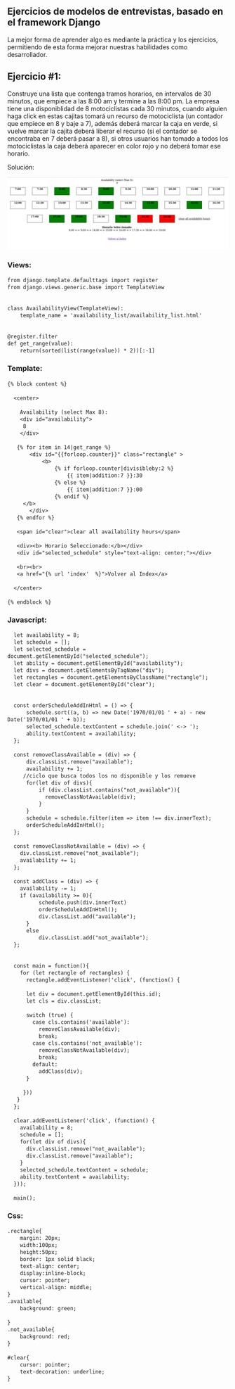## Ejercicios de modelos de entrevistas, basado en el framework Django 
La mejor forma de aprender algo es mediante la práctica y los ejercicios, permitiendo de esta forma mejorar nuestras habilidades como desarrollador.

## Ejercicio #1:
Construye una lista que contenga tramos horarios, en intervalos de 30 minutos, que empiece a las 8:00 am y termine a las 8:00 pm. La empresa tiene una disponiblidad de 8 motociclistas cada 30 minutos, cuando alguien haga click en estas cajitas tomará un recurso de motociclista (un contador que empiece en 8 y baje a 7), además deberá marcar la caja en verde, si vuelve marcar la cajita deberá liberar el recurso (si el contador se encontraba en 7 deberá pasar a 8), si otros usuarios han tomado a todos los motociclistas la caja deberá aparecer en color rojo y no deberá tomar ese horario.

Solución:

<img src="/img/availability_list.jpg" />

### Views:

    from django.template.defaulttags import register
    from django.views.generic.base import TemplateView


    class AvailabilityView(TemplateView):
        template_name = 'availability_list/availability_list.html'


    @register.filter
    def get_range(value):
        return(sorted(list(range(value)) * 2))[:-1]


### Template:

    {% block content %}

      <center>

        Availability (select Max 8):
        <div id="availability">
         8
        </div>

       {% for item in 14|get_range %}
           <div id="{{forloop.counter}}" class="rectangle" >
               <b>
                   {% if forloop.counter|divisibleby:2 %}
                       {{ item|addition:7 }}:30
                   {% else %}
                       {{ item|addition:7 }}:00
                   {% endif %}
         </b>
           </div>
       {% endfor %}

       <span id="clear">clear all availability hours</span>

       <div><b> Horario Seleccionado:</b></div>
       <div id="selected_schedule" style="text-align: center;"></div>  

       <br><br>
       <a href="{% url 'index'  %}">Volver al Index</a>

      </center>

    {% endblock %} 

### Javascript:

      let availability = 8;
      let schedule = [];
      let selected_schedule = document.getElementById("selected_schedule");
      let ability = document.getElementById("availability");
      let divs = document.getElementsByTagName("div");
      let rectangles = document.getElementsByClassName("rectangle");
      let clear = document.getElementById("clear");


      const orderScheduleAddInHtml = () => {
          schedule.sort((a, b) => new Date('1970/01/01 ' + a) - new Date('1970/01/01 ' + b));
          selected_schedule.textContent = schedule.join(' <-> ');
          ability.textContent = availability;
      };

      const removeClassAvailable = (div) => {
          div.classList.remove("available");
          availability += 1;
         //ciclo que busca todos los no disponible y los remueve
          for(let div of divs){
              if (div.classList.contains("not_available")){
                removeClassNotAvailable(div); 
              }
          }
          schedule = schedule.filter(item => item !== div.innerText);
          orderScheduleAddInHtml();
      };

      const removeClassNotAvailable = (div) => {
        div.classList.remove("not_available");
        availability += 1;  
      };

      const addClass = (div) => {
        availability -= 1;
        if (availability >= 0){
              schedule.push(div.innerText)
              orderScheduleAddInHtml();
              div.classList.add("available");
          }
          else
              div.classList.add("not_available");
      };


      const main = function(){
        for (let rectangle of rectangles) {
          rectangle.addEventListener('click', (function() {

          let div = document.getElementById(this.id);
          let cls = div.classList;  

          switch (true) {
            case cls.contains('available'):
              removeClassAvailable(div);
              break;
            case cls.contains('not_available'):
              removeClassNotAvailable(div);
              break;
            default:
              addClass(div);
          }

         }))
       }
      };

      clear.addEventListener('click', (function() {
        availability = 8;
        schedule = [];
        for(let div of divs){
          div.classList.remove("not_available");
          div.classList.remove("available");
        }
        selected_schedule.textContent = schedule;
        ability.textContent = availability;
      }));

      main();
      
### Css:

    .rectangle{
        margin: 20px; 
        width:100px;
        height:50px;
        border: 1px solid black;
        text-align: center;
        display:inline-block;
        cursor: pointer;
        vertical-align: middle;
    }
    .available{
        background: green;

    }
    .not_available{ 
        background: red;
    }

    #clear{
        cursor: pointer;
        text-decoration: underline;
    }
